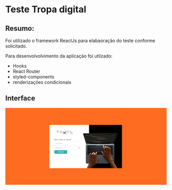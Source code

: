 # Teste Tropa digital

## Resumo:

Foi utilizado o framework ReactJs para elabaoração do teste conforme solicitado.

Para desenvolvolvimento da aplicação foi utlizado:
* Hooks
*  React Router
* styled-components
* renderizações condicionais

## Interface
<img src="./src/assets/tropadigital.gif" alt="login-confirmation">